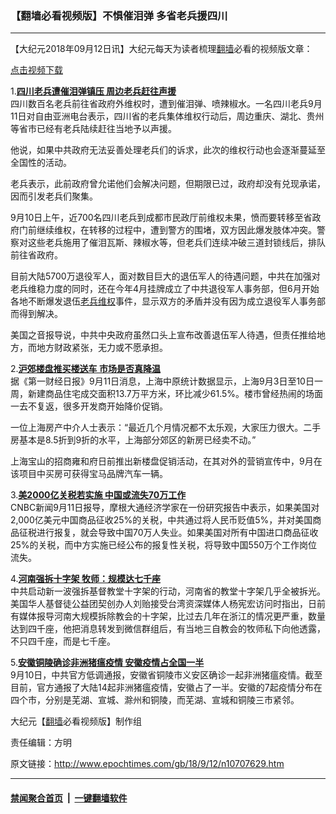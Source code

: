 ### 【翻墙必看视频版】不惧催泪弹 多省老兵援四川
------------------------

<p>【大纪元2018年09月12日讯】大纪元每天为读者梳理<a href="http://www.epochtimes.com/gb/tag/%E7%BF%BB%E5%A2%99.html">翻墙</a>必看的视频版文章：<br />
	<script type='text/javascript' src='//www.youmaker.com/js/jwplayer/jwplayer8-all.js'></script>
	<link rel='stylesheet' target="_blank" href='//www.youmaker.com/css/api2.css' type='text/css' media='all' />
<div class="video_fit_container"><script data-ratio="56.25%" src="//www.youmaker.com/2018/0912/3fffda52-374b-4733-5f62-e38921320981?r=16x9&amp;s=1280x720&cat=ncid1247351&api=2&url=http%3A%2F%2Fwww.epochtimes.com%2Fgb%2F18%2F9%2F12%2Fn10707629.htm"></script></div></p>
<p><a href="https://vs.ntd.tv/2018/0912/3fffda52-374b-4733-5f62-e38921320981/video_720p.mp4">点击视频下载</a></p>
<p>1.<b><a href="http://www.epochtimes.com/gb/18/9/11/n10707098.htm" target="_blank" rel="noopener noreferrer">四川老兵遭催泪弹镇压 周边老兵赶往声援</a></b><br />
四川数百名老兵前往省政府外维权时，遭到催泪弹、喷辣椒水。一名四川老兵9月11日对自由亚洲电台表示，四川省的老兵集体维权行动后，周边重庆、湖北、贵州等省市已经有老兵陆续赶往当地予以声援。</p>
<p>他说，如果中共政府无法妥善处理老兵们的诉求，此次的维权行动也会逐渐蔓延至全国性的活动。</p>
<p>老兵表示，此前政府曾允诺他们会解决问题，但期限已过，政府却没有兑现承诺，因而引发老兵们聚集。</p>
<p>9月10日上午，近700名四川老兵到成都市民政厅前维权未果，愤而要转移至省政府门前继续维权，在转移的过程中，遭到警方的围堵，双方因此爆发肢体冲突。警察对这些老兵施用了催泪瓦斯、辣椒水等，但老兵们连续冲破三道封锁线后，排队前往省政府。</p>
<p>目前大陆5700万退役军人，面对数目巨大的退伍军人的待遇问题，中共在加强对老兵维稳力度的同时，还在今年4月挂牌成立了中共退役军人事务部，但6月开始各地不断爆发退伍<a href="http://www.epochtimes.com/gb/tag/%E8%80%81%E5%85%B5%E7%BB%B4%E6%9D%83.html">老兵维权</a>事件，显示双方的矛盾并没有因为成立退役军人事务部而得到解决。</p>
<p>美国之音报导说，中共中央政府虽然口头上宣布改善退伍军人待遇，但责任推给地方，而地方财政紧张，无力或不愿承担。</p>
<p>2.<b><a href="http://www.epochtimes.com/gb/18/9/11/n10706518.htm" target="_blank" rel="noopener noreferrer">沪郊楼盘推买楼送车 市场是否真降温</a></b><br />
据《第一财经日报》9月11日消息，上海中原统计数据显示，上海9月3日至10日一周，新建商品住宅成交面积13.7万平方米，环比减少61.5%。楼市曾经热闹的场面一去不复返，很多开发商开始降价促销。</p>
<p>一位上海房产中介人士表示：“最近几个月情况都不太乐观，大家压力很大。二手房基本是8.5折到9折的水平，上海部分郊区的新房已经卖不动。”</p>
<p>上海宝山的招商雍和府日前推出新楼盘促销活动，在其对外的营销宣传中，9月在该项目中买房可获得宝马品牌汽车一辆。</p>
<p>3.<b><a href="http://www.epochtimes.com/gb/18/9/11/n10707296.htm" target="_blank" rel="noopener noreferrer">美2000亿关税若实施 中国或流失70万工作</a></b><br />
CNBC新闻9月11日报导，摩根大通经济学家在一份研究报告中表示，如果美国对2,000亿美元中国商品征收25%的关税，中共通过将人民币贬值5%，并对美国商品征税进行报复，就会导致中国70万人失业。如果美国对所有中国进口商品征收25%的关税，而中方实施已经公布的报复性关税，将导致中国550万个工作岗位流失。</p>
<p>4.<b><a href="http://www.epochtimes.com/gb/18/9/11/n10705341.htm" target="_blank" rel="noopener noreferrer">河南强拆十字架 牧师：规模达七千座</a></b><br />
中共启动新一波强拆基督教堂十字架的行动，河南省的教堂十字架几乎全被拆光。美国华人基督徒公益团契创办人刘贻接受台湾资深媒体人杨宪宏访问时指出，日前有媒体报导河南大规模拆除教会的十字架，比过去几年在浙江的情况更严重，数量达到四千座，他把消息转发到微信群组后，有当地三自教会的牧师私下向他透露，不只四千座，而是七千座。</p>
<p>5.<b><a href="http://www.epochtimes.com/gb/18/9/11/n10706031.htm" target="_blank" rel="noopener noreferrer">安徽铜陵确诊非洲猪瘟疫情 安徽疫情占全国一半</a></b><br />
9月10日，中共官方低调通报，安徽省铜陵市义安区确诊一起非洲猪瘟疫情。截至目前，官方通报了大陆14起非洲猪瘟疫情，安徽占了一半。安徽的7起疫情分布在四个市，分别是芜湖、宣城、滁州和铜陵，而芜湖、宣城和铜陵三市紧邻。</p>
<p>大纪元【<a href="http://www.epochtimes.com/gb/tag/%E7%BF%BB%E5%A2%99.html">翻墙</a>必看视频版】制作组</p>
<p>责任编辑：方明</p>

原文链接：http://www.epochtimes.com/gb/18/9/12/n10707629.htm


------------------------
#### [禁闻聚合首页](https://github.com/gfw-breaker/banned-news/blob/master/README.md) &nbsp;|&nbsp;  [一键翻墙软件](https://github.com/gfw-breaker/nogfw/blob/master/README.md)